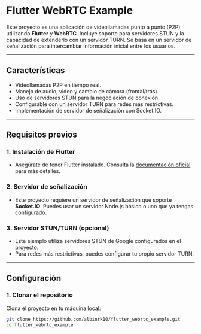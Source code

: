 # Flutter WebRTC Example

Este proyecto es una aplicación de videollamadas punto a punto (P2P) utilizando **Flutter** y **WebRTC**. Incluye soporte para servidores STUN y la capacidad de extenderlo con un servidor TURN. Se basa en un servidor de señalización para intercambiar información inicial entre los usuarios.

---

## Características

- Videollamadas P2P en tiempo real.
- Manejo de audio, video y cambio de cámara (frontal/trás).
- Uso de servidores STUN para la negociación de conexión.
- Configurable con un servidor TURN para redes más restrictivas.
- Implementación de servidor de señalización con Socket.IO.

---

## Requisitos previos

### 1. **Instalación de Flutter**
- Asegúrate de tener Flutter instalado. Consulta la [documentación oficial](https://docs.flutter.dev/get-started/install) para más detalles.

### 2. **Servidor de señalización**
- Este proyecto requiere un servidor de señalización que soporte **Socket.IO**. Puedes usar un servidor Node.js básico o uno que ya tengas configurado.

### 3. **Servidor STUN/TURN (opcional)**
- Este ejemplo utiliza servidores STUN de Google configurados en el proyecto.
- Para redes más restrictivas, puedes configurar tu propio servidor TURN.

---

## Configuración

### 1. **Clonar el repositorio**
Clona el proyecto en tu máquina local:
```bash
git clone https://github.com/albinrk10/flutter_webrtc_example.git
cd flutter_webrtc_example
